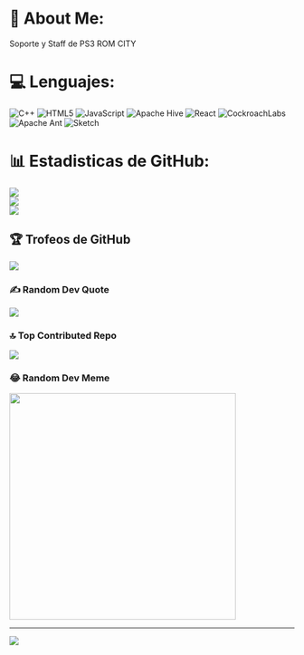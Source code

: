 # 💫 About Me:
Soporte y Staff de PS3 ROM CITY


# 💻   Lenguajes:
![C++](https://img.shields.io/badge/c++-%2300599C.svg?style=for-the-badge&logo=c%2B%2B&logoColor=white) ![HTML5](https://img.shields.io/badge/html5-%23E34F26.svg?style=for-the-badge&logo=html5&logoColor=white) ![JavaScript](https://img.shields.io/badge/javascript-%23323330.svg?style=for-the-badge&logo=javascript&logoColor=%23F7DF1E) ![Apache Hive](https://img.shields.io/badge/Apache%20Hive-FDEE21?style=for-the-badge&logo=apachehive&logoColor=black) ![React](https://img.shields.io/badge/react-%2320232a.svg?style=for-the-badge&logo=react&logoColor=%2361DAFB) ![CockroachLabs](https://img.shields.io/badge/Cockroach%20Labs-6933FF?style=for-the-badge&logo=Cockroach%20Labs&logoColor=white) ![Apache Ant](https://img.shields.io/badge/Apache%20Ant-A81C7D?style=for-the-badge&logo=Apache%20Ant&logoColor=white) ![Sketch](https://img.shields.io/badge/Sketch-FFB387?style=for-the-badge&logo=sketch&logoColor=black)
# 📊 Estadisticas de GitHub:
![](https://github-readme-stats.vercel.app/api?username=Alexhacker1212&theme=dark&hide_border=false&include_all_commits=false&count_private=false)<br/>
![](https://github-readme-streak-stats.herokuapp.com/?user=Alexhacker1212&theme=dark&hide_border=false)<br/>
![](https://github-readme-stats.vercel.app/api/top-langs/?username=Alexhacker1212&theme=dark&hide_border=false&include_all_commits=false&count_private=false&layout=compact)

## 🏆 Trofeos de GitHub 
![](https://github-profile-trophy.vercel.app/?username=Alexhacker1212&theme=radical&no-frame=false&no-bg=true&margin-w=4)

### ✍️ Random Dev Quote
![](https://quotes-github-readme.vercel.app/api?type=horizontal&theme=radical)

### 🔝 Top Contributed Repo
![](https://github-contributor-stats.vercel.app/api?username=Alexhacker1212&limit=5&theme=dark&combine_all_yearly_contributions=true)

### 😂 Random Dev Meme
<img src='https://memer-new.vercel.app/' style="height: 400px;"/>

---
[![](https://visitcount.itsvg.in/api?id=Alexhacker1212&icon=5&color=6)](https://visitcount.itsvg.in)

<!-- Proudly created with GPRM ( https://gprm.itsvg.in ) -->

